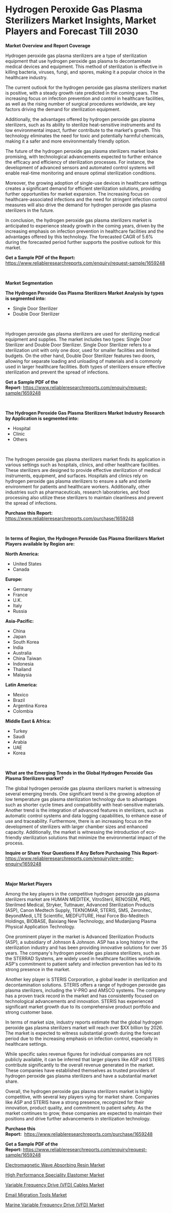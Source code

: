 <p><h1>Hydrogen Peroxide Gas Plasma Sterilizers Market Insights, Market Players and Forecast Till 2030</h1></p><p><strong>Market Overview and Report Coverage</strong></p>
<p><p>Hydrogen peroxide gas plasma sterilizers are a type of sterilization equipment that use hydrogen peroxide gas plasma to decontaminate medical devices and equipment. This method of sterilization is effective in killing bacteria, viruses, fungi, and spores, making it a popular choice in the healthcare industry.</p><p>The current outlook for the hydrogen peroxide gas plasma sterilizers market is positive, with a steady growth rate predicted in the coming years. The increasing focus on infection prevention and control in healthcare facilities, as well as the rising number of surgical procedures worldwide, are key factors driving the demand for sterilization equipment.</p><p>Additionally, the advantages offered by hydrogen peroxide gas plasma sterilizers, such as its ability to sterilize heat-sensitive instruments and its low environmental impact, further contribute to the market's growth. This technology eliminates the need for toxic and potentially harmful chemicals, making it a safer and more environmentally friendly option.</p><p>The future of the hydrogen peroxide gas plasma sterilizers market looks promising, with technological advancements expected to further enhance the efficacy and efficiency of sterilization processes. For instance, the development of advanced sensors and automated control systems will enable real-time monitoring and ensure optimal sterilization conditions.</p><p>Moreover, the growing adoption of single-use devices in healthcare settings creates a significant demand for efficient sterilization solutions, providing further opportunities for market expansion. The increasing focus on healthcare-associated infections and the need for stringent infection control measures will also drive the demand for hydrogen peroxide gas plasma sterilizers in the future.</p><p>In conclusion, the hydrogen peroxide gas plasma sterilizers market is anticipated to experience steady growth in the coming years, driven by the increasing emphasis on infection prevention in healthcare facilities and the advantages offered by this technology. The forecasted CAGR of 5.6% during the forecasted period further supports the positive outlook for this market.</p></p>
<p><strong>Get a Sample PDF of the Report:</strong> <a href="https://www.reliableresearchreports.com/enquiry/request-sample/1659248">https://www.reliableresearchreports.com/enquiry/request-sample/1659248</a></p>
<p>&nbsp;</p>
<p><strong>Market Segmentation</strong></p>
<p><strong>The Hydrogen Peroxide Gas Plasma Sterilizers Market Analysis by types is segmented into:</strong></p>
<p><ul><li>Single Door Sterilizer</li><li>Double Door Sterilizer</li></ul></p>
<p>&nbsp;</p>
<p><p>Hydrogen peroxide gas plasma sterilizers are used for sterilizing medical equipment and supplies. The market includes two types: Single Door Sterilizer and Double Door Sterilizer. Single Door Sterilizer refers to a sterilization unit with only one door, used for smaller facilities and limited budgets. On the other hand, Double Door Sterilizer features two doors, allowing for separate loading and unloading of materials and is commonly used in larger healthcare facilities. Both types of sterilizers ensure effective sterilization and prevent the spread of infections.</p></p>
<p><strong>Get a Sample PDF of the Report:</strong>&nbsp;<a href="https://www.reliableresearchreports.com/enquiry/request-sample/1659248">https://www.reliableresearchreports.com/enquiry/request-sample/1659248</a></p>
<p>&nbsp;</p>
<p><strong>The Hydrogen Peroxide Gas Plasma Sterilizers Market Industry Research by Application is segmented into:</strong></p>
<p><ul><li>Hospital</li><li>Clinic</li><li>Others</li></ul></p>
<p>&nbsp;</p>
<p><p>The hydrogen peroxide gas plasma sterilizers market finds its application in various settings such as hospitals, clinics, and other healthcare facilities. These sterilizers are designed to provide effective sterilization of medical instruments, equipment, and surfaces. Hospitals and clinics rely on hydrogen peroxide gas plasma sterilizers to ensure a safe and sterile environment for patients and healthcare workers. Additionally, other industries such as pharmaceuticals, research laboratories, and food processing also utilize these sterilizers to maintain cleanliness and prevent the spread of infections.</p></p>
<p><strong>Purchase this Report:</strong>&nbsp; <a href="https://www.reliableresearchreports.com/purchase/1659248">https://www.reliableresearchreports.com/purchase/1659248</a></p>
<p>&nbsp;</p>
<p><strong>In terms of Region, the Hydrogen Peroxide Gas Plasma Sterilizers Market Players available by Region are:</strong></p>
<p>
    <p> <strong> North America: </strong>
        <ul>
            <li>United States</li>
            <li>Canada</li>
        </ul>
        </p> 
    <p> <strong> Europe: </strong>
        <ul>
            <li>Germany</li>
            <li>France</li>
            <li>U.K.</li>
            <li>Italy</li>
            <li>Russia</li>
        </ul>
        </p> 
    <p> <strong> Asia-Pacific: </strong>
        <ul>
            <li>China</li>
            <li>Japan</li>
            <li>South Korea</li>
            <li>India</li>
            <li>Australia</li>
            <li>China Taiwan</li>
            <li>Indonesia</li>
            <li>Thailand</li>
            <li>Malaysia</li>
        </ul>
        </p> 
    <p> <strong> Latin America: </strong>
        <ul>
            <li>Mexico</li>
            <li>Brazil</li>
            <li>Argentina Korea</li>
            <li>Colombia</li>
        </ul>
        </p> 
    <p> <strong> Middle East & Africa: </strong>
        <ul>
            <li>Turkey</li>
            <li>Saudi</li>
            <li>Arabia</li>
            <li>UAE</li>
            <li>Korea</li>
        </ul>
    </p>
    </p>
<p>&nbsp;</p>
<p><strong>What are the Emerging Trends in the Global Hydrogen Peroxide Gas Plasma Sterilizers market?</strong></p>
<p><p>The global hydrogen peroxide gas plasma sterilizers market is witnessing several emerging trends. One significant trend is the growing adoption of low temperature gas plasma sterilization technology due to advantages such as shorter cycle times and compatibility with heat-sensitive materials. Another trend is the integration of advanced features in sterilizers, such as automatic control systems and data logging capabilities, to enhance ease of use and traceability. Furthermore, there is an increasing focus on the development of sterilizers with larger chamber sizes and enhanced capacity. Additionally, the market is witnessing the introduction of eco-friendly sterilization solutions that minimize the environmental impact of the process.</p></p>
<p><strong>Inquire or Share Your Questions If Any Before Purchasing This Report</strong>- <a href="https://www.reliableresearchreports.com/enquiry/pre-order-enquiry/1659248">https://www.reliableresearchreports.com/enquiry/pre-order-enquiry/1659248</a></p>
<p>&nbsp;</p>
<p><strong>Major Market Players</strong></p>
<p><p>Among the key players in the competitive hydrogen peroxide gas plasma sterilizers market are HUMAN MEDITEK, VitroSteril, RENOSEM, PMS, Sterilmed Medical, Stryker, Tuttnauer, Advanced Sterilization Products (ASP), Canon Medtech Supply, TEKNOMAR, STERIS, SMS, Zeronitec, BeyondMedi, LTE Scientific, MEDFUTURE, Heal Force Bio-Meditech Holdings, BIOBASE, Baixiang New Technology, and Mudanjiang Plasma Physical Application Technology.</p><p>One prominent player in the market is Advanced Sterilization Products (ASP), a subsidiary of Johnson & Johnson. ASP has a long history in the sterilization industry and has been providing innovative solutions for over 35 years. The company's hydrogen peroxide gas plasma sterilizers, such as the STERRAD Systems, are widely used in healthcare facilities worldwide. ASP's commitment to patient safety and infection prevention has led to its strong presence in the market.</p><p>Another key player is STERIS Corporation, a global leader in sterilization and decontamination solutions. STERIS offers a range of hydrogen peroxide gas plasma sterilizers, including the V-PRO and AMSCO systems. The company has a proven track record in the market and has consistently focused on technological advancements and innovation. STERIS has experienced significant market growth due to its comprehensive product portfolio and strong customer base.</p><p>In terms of market size, industry reports estimate that the global hydrogen peroxide gas plasma sterilizers market will reach over $XX billion by 2026. The market is expected to witness substantial growth during the forecast period due to the increasing emphasis on infection control, especially in healthcare settings.</p><p>While specific sales revenue figures for individual companies are not publicly available, it can be inferred that larger players like ASP and STERIS contribute significantly to the overall revenue generated in the market. These companies have established themselves as trusted providers of hydrogen peroxide gas plasma sterilizers and have a substantial market share.</p><p>Overall, the hydrogen peroxide gas plasma sterilizers market is highly competitive, with several key players vying for market share. Companies like ASP and STERIS have a strong presence, recognized for their innovation, product quality, and commitment to patient safety. As the market continues to grow, these companies are expected to maintain their positions and drive further advancements in sterilization technology.</p></p>
<p><strong>Purchase this Report:</strong>&nbsp;&nbsp;<a href="https://www.reliableresearchreports.com/purchase/1659248">https://www.reliableresearchreports.com/purchase/1659248</a></p>
<p></p>
<p><strong>Get a Sample PDF of the Report:</strong>&nbsp;<a href="https://www.reliableresearchreports.com/enquiry/request-sample/1659248">https://www.reliableresearchreports.com/enquiry/request-sample/1659248</a></p>
<p><p><a href="https://github.com/RickHolmes3/Market-Research-Report-List-1/blob/main/electromagnetic-wave-absorbing-resin-market.md">Electromagnetic Wave Absorbing Resin Market</a></p><p><a href="https://github.com/GroverBarry/Market-Research-Report-List-2/blob/main/high-performance-speciality-elastomer-market.md">High Performance Speciality Elastomer Market</a></p><p><a href="https://www.linkedin.com/pulse/variable-frequency-drive-vfd-cables-market-research-report/">Variable Frequency Drive (VFD) Cables Market</a></p><p><a href="https://medium.com/@wadeodinnn745/email-migration-tools-market-insight-market-trends-growth-forecasted-from-2023-to-2030-1f78bcfd59fb">Email Migration Tools Market</a></p><p><a href="https://www.linkedin.com/pulse/marine-variable-frequency-drive-vfd-market-research-report/">Marine Variable Frequency Drive (VFD) Market</a></p></p>